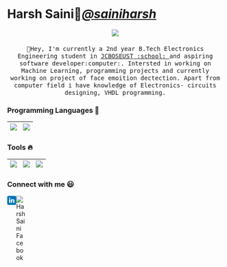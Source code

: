 # Harsh Saini:boy:_<a href="https://github.com/sainiharsh">*@sainiharsh*</a>_

<p align="center">
  <img src="https://raw.githubusercontent.com/coderjojo/coderjojo/master/img/github.gif" width=100>
  <br><br>
  <samp>
👋Hey, I'm currently a 2nd year B.Tech Electronics Engineering student in <a href="https://jcboseust.ac.in/"> JCBOSEUST :school: </a> and aspiring software developer:computer:.
Intersted in working on Machine Learning, programming projects and currently working on project of face emoition dectection. 
Apart from computer field i have knowledge of Electronics- circuits designing, VHDL programming.
  </samp>
</p>  


### Programming Languages  :rocket:
|<img src="https://raw.githubusercontent.com/coderjojo/coderjojo/master/img/cpp.png" width=60> | <img src="https://upload.wikimedia.org/wikipedia/commons/c/c3/Python-logo-notext.svg" width=60> |
|:---:|:---:|


### Tools :fire:
|<img src="https://miro.medium.com/max/1050/1*XEzukXOEUudcXkyrouu3vw.jpeg" width=60> | <img src="https://raw.githubusercontent.com/coderjojo/coderjojo/master/img/github.svg" width=60> | <img src="https://encrypted-tbn0.gstatic.com/images?q=tbn%3AANd9GcTfoJpFVD8HzRxQ0xCFJ_FYkdXlTQ8WqoiKB1hzI1ArOYK9sZVelrpGaztnCVeq2xOv5p6eryNJMUD8Ve2HeG12eflMj0nchLvrew&usqp=CAU&ec=45702845" width=60> |
|:---:|:---:|:---:|


### Connect with me :smiley:
<a href="linkedin.com/in/harsh-saini-b18127170/">
  <img align="left" alt="Harsh Saini Linkdin" width="21px" src="https://raw.githubusercontent.com/edent/SuperTinyIcons/099dc12b59179d07d534069bc8551718f786d91a/images/svg/linkedin.svg" />
</a>
<a href="https://www.facebook.com/HS.harsh7S">
  <img align="left" alt="Harsh Saini Facebook" width="21px" 
src="https://cdn.icon-icons.com/icons2/1826/PNG/512/4202107facebookfblogosocialsocialmedia-115710_115591.png" />      
</a>                                         
                                          

<!--
**sainiharsh/sainiharsh** is a ✨ _special_ ✨ repository because its `README.md` (this file) appears on your GitHub profile.

Here are some ideas to get you started:

- 🔭 I’m currently working on ...
- 🌱 I’m currently learning ...
- 👯 I’m looking to collaborate on ...
- 🤔 I’m looking for help with ...
- 💬 Ask me about ...
- 📫 How to reach me: ...
- 😄 Pronouns: ...
- ⚡ Fun fact: ...
-->
